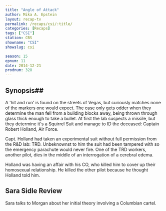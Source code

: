 ```yaml
---
title: "Angle of Attack"
author: Mika A. Epstein
layout: recap-tv
permalink: /recaps/csi/:title/
categories: [Recaps]
tags: ["CSI"]
station: CBS
showname: "CSI"
showslug: csi

season: 15  
epnum: 11  
date: 2014-12-21
prodnum: 328  
---
```


## Synopsis## 

A 'hit and run' is found on the streets of Vegas, but curiously matches none of the markers one would expect. The case only gets odder when they determine the man fell from a building blocks away, being thrown through glass thick enough to take a bullet. At first the lab suspects a missile, but they determine it's a Squirrel Suit and manage to ID the deceased: Captain Robert Holland, Air Force.

Capt. Holland had taken an experimental suit without full permission from the R&D lab: TRD. Unbeknownst to him the suit had been tampered with so the emergency parachute would never fire. One of the TRD workers, another pilot, dies in the middle of an interrogation of a cerebral edema.

Holland was having an affair with his CO, who killed him to cover up their homosexual relationship. He killed the other pilot because he thought Holland told him.

## Sara Sidle Review

Sara talks to Morgan about her initial theory involving a Columbian cartel.